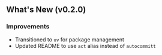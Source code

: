 ## What's New (v0.2.0)

### Improvements
- Transitioned to `uv` for package management
- Updated README to use `act` alias instead of `autocommitt`
